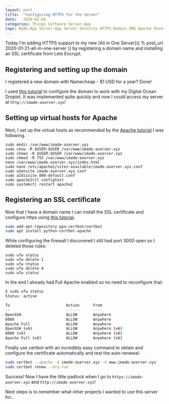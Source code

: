 ```yaml
---
layout: post
title:  "Configuring HTTPS for the Server"
date:   2020-02-04
categories: Things Software Server-App
tags: Node-App Server-App Server Security HTTPS Domain DNS Apache Reverse-Proxy
---
```


Today I'm adding HTTPS support to my new [All in One Server]({ % post_url 2020-01-21-all-in-one-server }) by registering a domain name and installing an SSL certificate from Lets Encrypt.

<!--more-->

## Registering and setting up the domain

I registered a new domain with Namecheap - $1 USD for a year? Done!

I used [this tutorial][DO-configureNameCheap] to configure the domain to work with my Digital Ocean Droplet. It was implemented quite quickly and now I could access my server at `http://imade-aserver.xyx`!

## Setting up virtual hosts for Apache

Next, I set up the virtual hosts as recommended by the [Apache tutorial][apache-tutorial] I was following.

```
sudo mkdir /var/www/imade-aserver.xyz
sudo chow -R $USER:$USER /var/www/imade-aserver.xyz
sudo chown -R $USER:$USER /var/www/imade-aserver.xyz
sudo chmod -R 755 /var/www/imade-aserver.xyz
nano /var/www/imade-aserver.xyz/index.html
sudo nano /etc/apache2/sites-available/imade-aserver.xyz.conf
sudo a2ensite imade-aserver.xyz.conf
sudo a2dissite 000-default.conf
sudo apache2ctl configtest
sudo systemctl restart apache2
```

## Registering an SSL certificate

Now that I have a domain name I can install the SSL certificate and configure https using [this tutorial][lets-encrypt]. 

```sh
sudo add-apt-repository ppa:certbot/certbot
sudo apt install python-certbot-apache
```

While configuring the firewall I discovered I still had port 3000 open so I deleted those rules:
```
sudo ufw status
sudo ufw delete 1
sudo ufw status
sudo ufw delete 4
sudo ufw status
```

In the end I already had Full Apache enabled so no need to reconfigure that:

```sh
$ sudo ufw status
Status: active

To                         Action      From
--                         ------      ----
OpenSSH                    ALLOW       Anywhere
8080                       ALLOW       Anywhere
Apache Full                ALLOW       Anywhere
OpenSSH (v6)               ALLOW       Anywhere (v6)
8080 (v6)                  ALLOW       Anywhere (v6)
Apache Full (v6)           ALLOW       Anywhere (v6)
```

Finally use certbot with an incredibly easy command to obtain and configure the certificate automatically and test the auto-renewal:

```sh
sudo certbot --apache -d imade-aserver.xyz -d www.imade-aserver.xyz
sudo certbot renew --dry-run
```

Success! Now I have the little padlock when I go to `https://imade-aserver.xyz` and `http://imade-aserver.xyz`!

Next steps is to remember what other projects I wanted to use this server for...


[DO-configureNameCheap]: https://www.digitalocean.com/community/tutorials/how-to-point-to-digitalocean-nameservers-from-common-domain-registrars
[dns-quickstart]: https://www.digitalocean.com/docs/networking/dns/quickstart/
[apache-tutorial]: https://www.digitalocean.com/community/tutorials/how-to-install-the-apache-web-server-on-ubuntu-18-04#step-5-%E2%80%94-setting-up-virtual-hosts-recommended
[lets-encrypt]: https://www.digitalocean.com/community/tutorials/how-to-secure-apache-with-let-s-encrypt-on-ubuntu-18-04